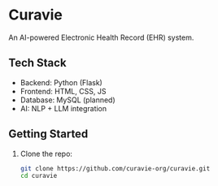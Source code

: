# Curavie
An AI-powered Electronic Health Record (EHR) system.

## Tech Stack
- Backend: Python (Flask)
- Frontend: HTML, CSS, JS
- Database: MySQL (planned)
- AI: NLP + LLM integration 


## Getting Started
1. Clone the repo:
   ```bash
   git clone https://github.com/curavie-org/curavie.git
   cd curavie
